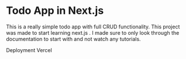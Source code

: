 # Todo App in Next.js

This is a really simple todo app with full CRUD functionality. This project was made to start learning next.js . I made sure to only look through the documentation to start with and not watch any tutorials. 

Deployment Vercel
